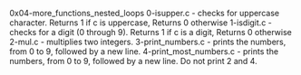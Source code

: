 0x04-more_functions_nested_loops
0-isupper.c - checks for uppercase character. Returns 1 if c is uppercase, Returns 0 otherwise
1-isdigit.c - checks for a digit (0 through 9). Returns 1 if c is a digit, Returns 0 otherwise
2-mul.c - multiplies two integers.
3-print_numbers.c - prints the numbers, from 0 to 9, followed by a new line.
4-print_most_numbers.c - prints the numbers, from 0 to 9, followed by a new line. Do not print 2 and 4.
